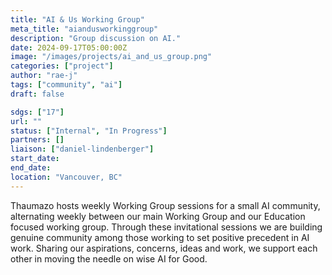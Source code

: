 ```yaml
---
title: "AI & Us Working Group"
meta_title: "aiandusworkinggroup"
description: "Group discussion on AI."
date: 2024-09-17T05:00:00Z
image: "/images/projects/ai_and_us_group.png"
categories: ["project"]
author: "rae-j"
tags: ["community", "ai"]
draft: false

sdgs: ["17"]
url: ""
status: ["Internal", "In Progress"]
partners: []
liaison: ["daniel-lindenberger"]
start_date:
end_date:
location: "Vancouver, BC"
---
```


Thaumazo hosts weekly Working Group sessions for a small AI community, alternating weekly between our main Working Group and our Education focused working group. Through these invitational sessions we are building genuine community among those working to set positive precedent in AI work. Sharing our aspirations, concerns, ideas and work, we support each other in moving the needle on wise AI for Good.

